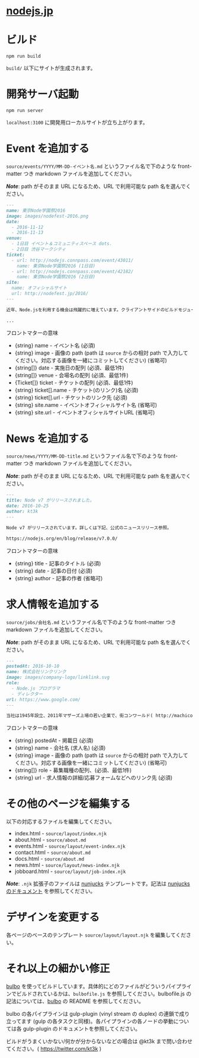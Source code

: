 # [nodejs.jp][homepage]

# ビルド

    npm run build

`build/` 以下にサイトが生成されます。

# 開発サーバ起動

    npm run server

`localhost:3100` に開発用ローカルサイトが立ち上がります。

# Event を追加する

`source/events/YYYY/MM-DD-イベント名.md` というファイル名で下のような front-matter つき markdown ファイルを追加してください。

***Note***: path がそのまま URL になるため、URL で利用可能な path 名を選んでください。

```md
---
name: 東京Node学園祭2016
image: images/nodefest-2016.png
date:
  - 2016-11-12
  - 2016-11-13
venue:
  - 1日目 イベント＆コミュニティスペース dots.
  - 2日目 渋谷マークシティ
ticket:
  - url: http://nodejs.connpass.com/event/43011/
    name: 東京Node学園祭2016 (1日目)
  - url: http://nodejs.connpass.com/event/42182/
    name: 東京Node学園祭2016 (2日目)
site:
  name: オフィシャルサイト
  url: http://nodefest.jp/2016/
---

近年、Node.jsを利用する機会は飛躍的に増えています。クライアントサイドのビルドモジュールやAWS Lambda, WebSocket を使ったリアルタイムウェブアプリケーション、軽量エンジンであることを活かしたIoTでの利用、デスクトップアプリ等、適用範囲が増えています。また昨今のECMAScript 2016が仕様化されたこと、Node.jsとio.jsの分裂と統合等のドラマを経てより一層の注目が期待されます。

...
```

フロントマターの意味

- {string} name - イベント名 (必須)
- {string} image - 画像の path (path は `source` からの相対 path で入力してください。対応する画像を一緒にコミットしてください) (省略可)
- {string[]} date - 実施日の配列 (必須、最低1件)
- {string[]} venue - 会場名の配列 (必須、最低1件)
- {Ticket[]} ticket - チケットの配列 (必須、最低1件)
- {string} ticket[].name - チケット(のリンク)名 (必須)
- {string} ticket[].url - チケットのリンク先 (必須)
- {string} site.name - イベントオフィシャルサイト名 (省略可)
- {string} site.url - イベントオフィシャルサイトURL (省略可)

# News を追加する

`source/news/YYYY/MM-DD-title.md` というファイル名で下のような front-matter つき markdown ファイルを追加してください。

***Note***: path がそのまま URL になるため、URL で利用可能な path 名を選んでください。

```md
---
title: Node v7 がリリースされました。
date: 2016-10-25
author: kt3k
---

Node v7 がリリースされています。詳しくは下記、公式のニュースリリース参照。

https://nodejs.org/en/blog/release/v7.0.0/
```

フロントマターの意味

- {string} title - 記事のタイトル (必須)
- {string} date - 記事の日付 (必須)
- {string} author - 記事の作者 (省略可)

# 求人情報を追加する

`source/jobs/会社名.md` というファイル名で下のような front-matter つき markdown ファイルを追加してください。

***Note***: path がそのまま URL になるため、URL で利用可能な path 名を選んでください。

```md
---
postedAt: 2016-10-10
name: 株式会社リンクリンク
image: images/company-logo/linklink.svg
role:
  - Node.js プログラマ
  - ディレクター
url: https://www.google.com/
---

当社は1945年設立、2011年マザーズ上場の若い企業で、街コンワールド( http://machicon-world.com/ )という街コンポータルサイトを運営しています。
```

フロントマターの意味

- {string} postedAt - 掲載日 (必須)
- {string} name - 会社名 (求人名) (必須)
- {string} image - 画像の path (path は `source` からの相対 path で入力してください。対応する画像を一緒にコミットしてください) (省略可)
- {string[]} role - 募集職種の配列、(必須、最低1件)
- {string} url - 求人情報の詳細/応募フォームなどへのリンク先 (必須)

# その他のページを編集する

以下の対応するファイルを編集してください。

- index.html - `source/layout/index.njk`
- about.html - `source/about.md`
- events.html - `source/layout/event-index.njk`
- contact.html - `source/about.md`
- docs.html - `source/about.md`
- news.html - `source/layout/news-index.njk`
- jobboard.html - `source/layout/job-index.njk`

***Note***: `.njk` 拡張子のファイルは [nunjucks][nunjucks] テンプレートです。記法は [nunjucks のドキュメント][nunjucks-tmpl-doc] を参照してください。

# デザインを変更する

各ページのベースのテンプレート `source/layout/layout.njk` を編集してください。

# それ以上の細かい修正

[bulbo][bulbo] を使ってビルドしています。具体的にどのファイルがどういうパイプラインでビルドされているかは、`bulbofile.js` を参照してください。bulbofile.js の記法については、[bulbo][bulbo] の README を参照してください。

bulbo の各パイプラインは gulp-plugin (vinyl stream の duplex) の連鎖で成り立ってます (gulp の各タスクと同様)。各パイプラインの各ノードの挙動については各 gulp-plugin のドキュメントを参照してください。

ビルドがうまくいかない/何かが分からないなどの場合は @kt3k まで問い合わせてください。( https://twitter.com/kt3k )

[homepage]: http://nodejs.jp
[bulbo]: https://github.com/kt3k/bulbo
[nunjucks]: http://mozilla.github.io/nunjucks/
[nunjucks-tmpl-doc]: https://mozilla.github.io/nunjucks/templating.html
